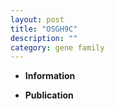 ```yaml
---
layout: post
title: "OSGH9C"
description: ""
category: gene family
---
```


* **Information**  

* **Publication**  


